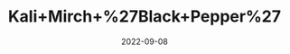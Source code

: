 ---
title: 'Kali+Mirch+%27Black+Pepper%27'
date: '2022-09-08' 
metatag: '' 
inventory: '0' 
draft: false 
# meta description 
shortDescripton: ''
description: 'Spices'
longdescription: ''
featured: True
# product Price
price: '80.0'
# Product Short Description
shortDescription: ''
productID: '9C1A9AF0-ED22-ED11-9968-005056B3A416'
type: 'products'
category: 'Spices' 
thumnailproduct: 'https://aminsaddiquidawakhana.eralive.net/images/products/9C1A9AF0-ED22-ED11-9968-005056B3A4161.png' 
images:
  - image: 'images/products/9C1A9AF0-ED22-ED11-9968-005056B3A4161.png'  
Variants:
---